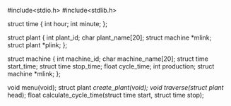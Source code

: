 #include<stdio.h>
#include<stdlib.h>

struct time {
    int hour;
    int minute;
};

struct plant {
    int plant_id;
    char plant_name[20];
    struct machine *mlink;
    struct plant *plink;
};

struct machine {
    int machine_id;
    char machine_name[20];
    struct time start_time;
    struct time stop_time;
    float cycle_time;
    int production;
    struct machine *mlink;
};

void menu(void);
struct plant *create_plant(void);
void traverse(struct plant* head);
float calculate_cycle_time(struct time start, struct time stop);
